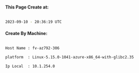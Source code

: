 
   
#### This Page Create at:

```bash

2023-09-10 - 20:36:19 UTC

```

#### Create By Machine:

```bash

Host Name : fv-az792-306

platform  : Linux-5.15.0-1041-azure-x86_64-with-glibc2.35

Ip Local  : 10.1.254.0

```


